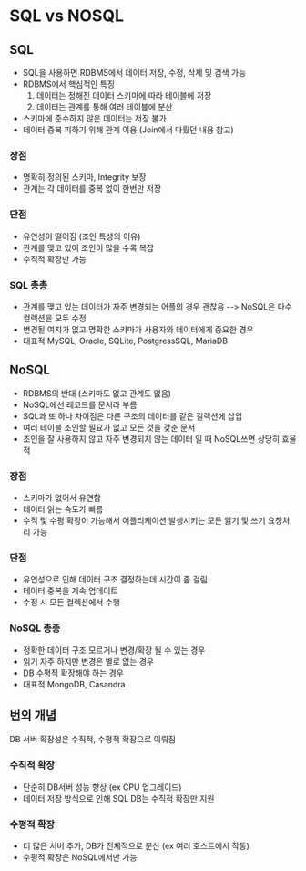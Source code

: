 # SQL vs NOSQL

## SQL
- SQL을 사용하면 RDBMS에서 데이터 저장, 수정, 삭제 및 검색 가능
- RDBMS에서 핵심적인 특징
  1) 데이터는 정해진 데이터 스키마에 따라 테이블에 저장
  2) 데이터는 관계를 통해 여러 테이블에 분산
- 스키마에 준수하지 않은 데이터는 저장 불가
- 데이터 중복 피하기 위해 관계 이용 (Join에서 다뤘던 내용 참고)

### 장점
- 명확히 정의된 스키마, Integrity 보장
- 관계는 각 데이터를 중복 없이 한번만 저장

### 단점
- 유연성이 떨어짐 (조인 특성의 이유)
- 관계를 맺고 있어 조인이 많을 수록 복잡
- 수직적 확장만 가능

### SQL 총총
- 관계를 맺고 있는 데이터가 자주 변경되는 어플의 경우 괜찮음
  --> NoSQL은 다수 컬렉션을 모두 수정
- 변경될 여지가 없고 명확한 스키마가 사용자와 데이터에게 중요한 경우
- 대표적 MySQL, Oracle, SQLite, PostgressSQL, MariaDB


## NoSQL
- RDBMS의 반대 (스키마도 없고 관계도 없음)
- NoSQL에선 레코드를 문서라 부름
- SQL과 또 하나 차이점은 다른 구조의 데이터를 같은 컬렉션에 삽입
- 여러 테이블 조인할 필요가 없고 모든 것을 갖춘 문서
- 조인을 잘 사용하지 않고 자주 변경되지 않는 데이터 일 때 NoSQL쓰면 상당히 효율적

### 장점
- 스키마가 없어서 유연함
- 데이터 읽는 속도가 빠름
- 수직 및 수평 확장이 가능해서 어플리케이션 발생시키는 모든 읽기 및 쓰기 요청처리 가능

### 단점
- 유연성으로 인해 데이터 구조 결정하는데 시간이 좀 걸림
- 데이터 중복을 계속 업데이트
- 수정 시 모든 컬렉션에서 수행

### NoSQL 총총
- 정확한 데이터 구조 모르거나 변경/확장 될 수 있는 경우
- 읽기 자주 하지만 변경은 별로 없는 경우
- DB 수평적 확장해야 하는 경우
- 대표적 MongoDB, Casandra

## 번외 개념
DB 서버 확장성은 수직적, 수평적 확장으로 이뤄짐

### 수직적 확장
- 단순히 DB서버 성능 향상 (ex CPU 업그레이드)
- 데이터 저장 방식으로 인해 SQL DB는 수직적 확장만 지원

### 수평적 확장
- 더 많은 서버 추가, DB가 전체적으로 분산 (ex 여러 호스트에서 작동)
- 수평적 확장은 NoSQL에서만 가능
